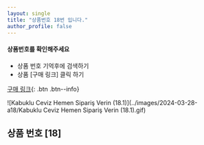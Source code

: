 ```yaml
---
layout: single
title: "상품번호 18번 입니다."
author_profile: false
---
```




<div class="notice--info">
<h4> 상품번호를 확인해주세요 </h4>
<ul>
    <li> 상품 번호 기억후에 검색하기 </li>
    <li> 상품 [구매 링크] 클릭 하기 </li>
</ul>
</div>


[구매 링크](https://link.coupang.com/a/bvOmwl){: .btn .btn--info}



![Kabuklu Ceviz   Hemen Sipariş Verin (18.1)](../images/2024-03-28-a18/Kabuklu Ceviz   Hemen Sipariş Verin (18.1).gif)



## 상품 번호 [18]